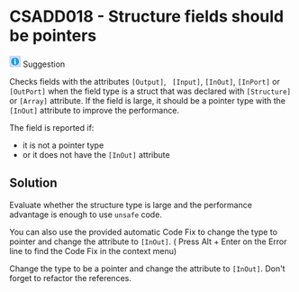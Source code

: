# CSADD018 - Structure fields should be pointers

![Suggestion](images/Suggestion.png) Suggestion

Checks fields with the attributes `[Output]`, ` [Input]`, `[InOut]`, `[InPort]` or `[OutPort]` when the field type is a struct that was declared with `[Structure]` or `[Array]` attribute.
If the field is large, it should be a pointer type with the `[InOut]` attribute to improve the performance.

The field is reported if:
- it is not a pointer type
- or it does not have the `[InOut]` attribute

## Solution

Evaluate whether the structure type is large and the performance advantage is enough to use `unsafe` code.

You can also use the provided automatic Code Fix to change the type to pointer and change the attribute to `[InOut]`. ( Press Alt + Enter on the Error line to find the Code Fix in the context menu) 

Change the type to be a pointer and change the attribute to `[InOut]`. Don't forget to refactor the references.